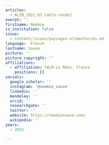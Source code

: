 ```yaml
---
articles:
  - ALIM_2022_03_table-ronde1
exerpt: ''
firstname: Noémie
is_institution: false
issue:
  - content/issues/paysages-alimentaires.md
language:  French
lastname: Sauve
picture: ''
picture_copyright: ''
affiliations:
  - affiliation: TALM-Le Mans, France
    positions: []
socials:
  google_scholar: ''
  instagram: '@noemie_sauve'
  linkedin: ''
  mendeley: ''
  orcid: ''
  researchgate: ''
  twitter: ''
  website: https://noemiesauve.com/
  wikipedia: ''
years:
  - 2022

---
```

